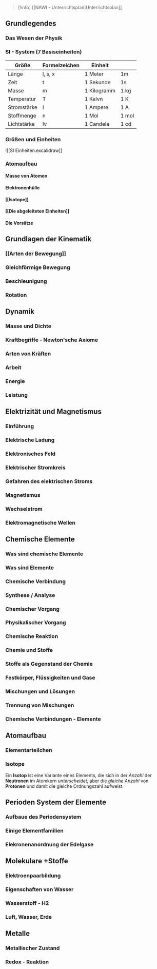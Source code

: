 >[!info] [[NAWI - Unterrichtsplan|Unterrichtsplan]]

## Grundlegendes
### Das Wesen der Physik 

### SI - System (7 Basiseinheiten)

| Größe       | Formelzeichen | Einheit     |       |
| ----------- | ------------- | ----------- | ----- |
| Länge       | l, s, x       | 1 Meter     | 1m    |
| Zeit        | t             | 1 Sekunde   | 1s    |
| Masse       | m             | 1 Kilogramm | 1 kg  |
| Temperatur  | T             | 1 Kelvn     | 1 K   |
| Stromstärke | I             | 1 Ampere    | 1 A   |
| Stoffmenge  | n             | 1 Mol       | 1 mol |
| Lichtstärke | Iv            | 1 Candela   | 1 cd  |
### Größen und Einheiten
![[SI Einheiten.excalidraw]]

### Atomaufbau

#### Masse von Atomen
#### Elektronenhülle
#### [[Isotope]]
#### [[Die abgeleiteten Einheiten]]
#### Die Vorsätze 

## Grundlagen der Kinematik
### [[Arten der Bewegung]] 
### Gleichförmige Bewegung 
### Beschleunigung 
### Rotation 

## Dynamik 
### Masse und Dichte 
### Kraftbegriffe - Newton'sche Axiome
### Arten von Kräften 
### Arbeit 
### Energie 
### Leistung 

## Elektrizität und Magnetismus
### Einführung 
### Elektrische Ladung 
### Elektronisches Feld 
### Elektrischer Stromkreis 
### Gefahren des elektrischen Stroms 
### Magnetismus 
### Wechselstrom 
### Elektromagnetische Wellen 


## Chemische Elemente 


### Was sind chemische Elemente
### Was sind Elemente
### Chemische Verbindung 
### Synthese / Analyse
### Chemischer Vorgang
### Physikalischer Vorgang 
### Chemische Reaktion
### Chemie und Stoffe
### Stoffe als Gegenstand der Chemie 
### Festkörper, Flüssigkeiten und Gase 
### Mischungen und Lösungen 
### Trennung von Mischungen 
### Chemische Verbindungen - Elemente 

## Atomaufbau

### Elementarteilchen



### Isotope
Ein **Isotop** ist eine Variante eines Elements, die sich in der *Anzahl* der **Neutronen** im Atomkern *unterscheidet*, aber die *gleiche Anzahl* von **Protonen** und damit die gleiche Ordnungszahl aufweist.

## Perioden System der Elemente 

### Aufbaue des Periodensystem

### Einige Elementfamilien

### Elekronenanordnung der Edelgase

## Molekulare +Stoffe

### Elektroenpaarbildung 
### Eigenschaften von Wasser 
### Wasserstoff - H2 
### Luft, Wasser, Erde 

## Metalle
### Metallischer Zustand 
### Redox - Reaktion 